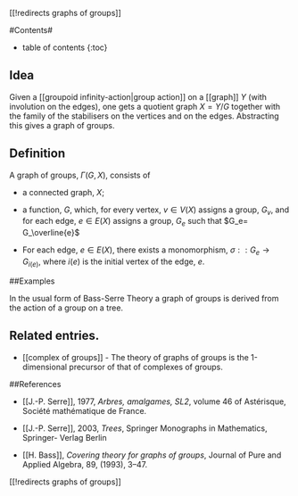 [[!redirects graphs of groups]]

#Contents#
* table of contents
{:toc}


## Idea  

Given a [[groupoid infinity-action|group action]] on a [[graph]] $Y$ (with involution on the edges), one gets a quotient graph $X=Y/G$ together with the family of the stabilisers on the vertices and on the edges. Abstracting this gives a graph of groups.


## Definition

A graph of groups, $\Gamma(G,X)$, consists of

* a connected graph, $X$;

*  a function, $G$, which, for every vertex, $v\in V(X)$ assigns a group, $G_v$, and for each edge, $e\in E(X)$ assigns a group, $G_e$ such that $G_e= G_\overline{e}$

* For each edge, $e\in E(X)$, there exists a monomorphism, $\sigma::G_e\to G_{i(e)}$, where $i(e)$ is the initial vertex of the edge, $e$.

##Examples

In the usual form of Bass-Serre Theory a graph of groups is derived from the action of a group on a tree. 

## Related entries.

* [[complex of groups]] - The theory of graphs of groups is the 1-dimensional precursor of that of  complexes of groups.

##References

* [[J.-P. Serre]], 1977, _Arbres, amalgames, SL2_, volume 46 of Astérisque, Société mathématique de France.

* [[J.-P. Serre]], 2003, _Trees_, Springer Monographs in Mathematics, Springer- Verlag Berlin

* [[H. Bass]], _Covering theory for graphs of groups_, Journal of Pure and Applied Algebra, 89, (1993), 3–47.

[[!redirects graphs of groups]]
